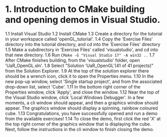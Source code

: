 # 1. Introduction to CMake building and opening demos in Visual Studio. #

1.1 Install Visual Studio
1.2 Install CMake
1.3 Create a directory for the tutorial in your workspace called 'openGL_tutorial'.
1.4 Copy the 'Exercise Files' directory into the tutorial directory, and cd into the 'Exercise Files' directory
1.5 Make a subdirectory in 'Exercise Files' called 'visualstudio', and cd into that new directory.
1.6 Run
`
CMake -G "Visual Studio 17" -A win32 ..
`
1.7 After CMake finishes building, from the 'visualstudio' folder, open 'UaR_OpenGL.sln'.
1.8 Select "Solution 'UaR_OpenGL'(41 of 41 projects)" from the Solution Explorer.
1.9 At the top of the solution explorer there should be a wrench icon, click it to open the Properties menu.
1.10 In the new pop-up window, select 'Single startup project', and from the associated drop-down list, select 'Cube'.
1.11 In the bottom right corner of the Properties window, click 'Apply', and close the window.
1.12 Near the top of the Visual Studio window, click 'Local Windows Debugger'. In a few moments, a cli window should appear, and then a graphics window should appear. The graphics window should display a spinning, rainbow coloured cube.
1.13 Congratulations, you have successfully opened and run a demo from the available exercises!
1.14 To close the demo, first click the red 'X' at the top right corner of the graphics window that is displaying the cube. Next, follow the instructions in the cli window to finish closing the demo.
